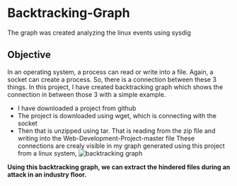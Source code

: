 # Backtracking-Graph
The graph was created analyzing the linux events using sysdig 

## Objective
In an operating system, a process can read or write into a file. Again, a socket can create a process. So, there is a connection between these 3 things. In this project, I have created backtracking graph which shows the connection in between those 3 with a simple example. 
 - I have downloaded a project from github
 - The project is downloaded using wget, which is connecting with the socket
 - Then that is unzipped using tar. That is reading from the zip file and writing into the Web-Development-Project-master file
 These connections are crealy visible in my graph generated using this project from a linux system,
 ![backtracking graph](https://user-images.githubusercontent.com/26908164/186519192-c90d27ae-cb4e-4209-96de-799b11b944ec.PNG)
 
 **Using this backtracking graph, we can extract the hindered files during an attack in an industry floor.**
